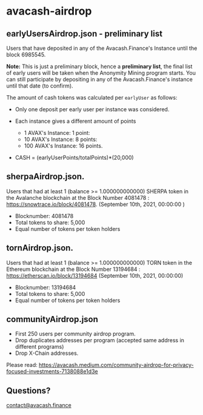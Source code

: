 # avacash-airdrop

## earlyUsersAirdrop.json - preliminary list
Users that have deposited in any of the Avacash.Finance's Instance until the block 6985545.

**Note:** This is just a preliminary block, hence a **preliminary list**, the final list of early users will be taken when the Anonymity Mining program starts. You can still participate by depositing in any of the Avacash.Finance's instance until that date (to confirm).

The amount of cash tokens was calculated per `earlyUser` as follows:
- Only one deposit per early user per instance was considered.
- Each instance gives a different amount of points
  - 1 AVAX's Instance: 1 point:
  - 10 AVAX's Instance: 8 points:
  - 100 AVAX's Instance: 16 points.

- CASH = (earlyUserPoints/totalPoints)*(20,000)

## sherpaAirdrop.json.
Users that had at least 1 (balance >= 1.000000000000) SHERPA token in the Avalanche blockchain at the Block Number 4081478 : https://snowtrace.io/block/4081478. (September 10th, 2021, 00:00:00 )

- Blocknumber: 4081478
- Total tokens to share: 5,000
- Equal number of tokens per token holders

## tornAirdrop.json.
Users that had at least 1 (balance >= 1.000000000000) TORN token in the Ethereum blockchain at the Block Number 13194684 : https://etherscan.io/block/13194684
(September 10th, 2021, 00:00:00)

- Blocknumber: 13194684
- Total tokens to share: 5,000
- Equal number of tokens per token holders

## communityAirdrop.json
- First 250 users per community airdrop program.
- Drop duplicates addresses per program (accepted same address in different programs)
- Drop X-Chain addresses.

Please read: https://avacash.medium.com/community-airdrop-for-privacy-focused-investments-7138088e1d3e

## Questions?
contact@avacash.finance
